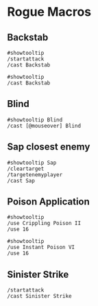 # Rogue Macros
## Backstab
```
#showtooltip
/startattack
/cast Backstab
```
```
#showtooltip
/cast Backstab
```

## Blind
```
#showtooltip Blind
/cast [@mouseover] Blind
```

## Sap closest enemy
```
#showtooltip Sap
/cleartarget
/targetenemyplayer
/cast Sap
```

## Poison Application
```
#showtooltip
/use Crippling Poison II
/use 16
```
```
#showtooltip
/use Instant Poison VI
/use 16
```

## Sinister Strike
```
/startattack
/cast Sinister Strike
```